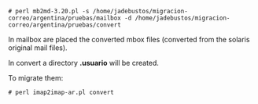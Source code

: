 ```
# perl mb2md-3.20.pl -s /home/jadebustos/migracion-correo/argentina/pruebas/mailbox -d /home/jadebustos/migracion-correo/argentina/pruebas/convert
```

In mailbox are placed the converted mbox files (converted from the solaris original mail files).

In convert a directory **.usuario** will be created.

To migrate them:

```
# perl imap2imap-ar.pl convert
```
